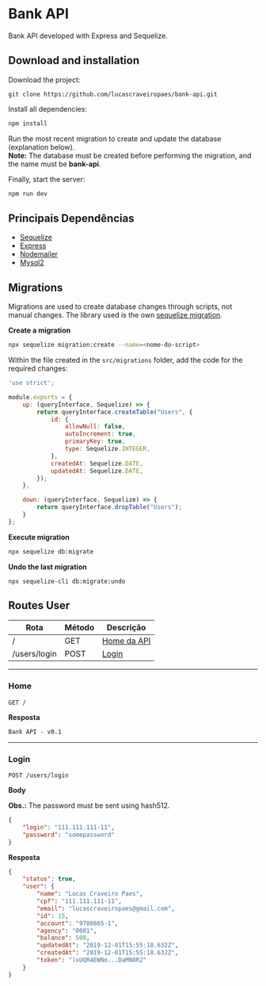 # Bank API

Bank API developed with Express and Sequelize.

## Download and installation

Download the project:

```git
git clone https://github.com/lucascraveiropaes/bank-api.git
```

Install all dependencies:

```bash
npm install
```

Run the most recent migration to create and update the database (explanation below).  
**Note:** The database must be created before performing the migration, and the name must be **bank-api**.

Finally, start the server:

```bash
npm run dev
```

## Principais Dependências

* [Sequelize](https://sequelize.org)
* [Express](https://expressjs.com)
* [Nodemailer](https://nodemailer.com/about)
* [Mysql2](https://github.com/sidorares/node-mysql2)

## Migrations

Migrations are used to create database changes through scripts, not manual changes. The library used is the own [sequelize migration](https://sequelize.org/master/manual/migrations.html).

**Create a migration**

```bash
npx sequelize migration:create --name=<nome-do-script>
```

Within the file created in the ```src/migrations``` folder, add the code for the required changes:

```js
'use strict';

module.exports = {
    up: (queryInterface, Sequelize) => {
        return queryInterface.createTable("Users", {
            id: {
                allowNull: false,
                autoIncrement: true,
                primaryKey: true,
                type: Sequelize.INTEGER,
            },
            createdAt: Sequelize.DATE,
            updatedAt: Sequelize.DATE,
        });
    },

    down: (queryInterface, Sequelize) => {
        return queryInterface.dropTable("Users");
    }
};

```

**Execute migration**

```bash
npx sequelize db:migrate
```

**Undo the last migration**
```
npx sequelize-cli db:migrate:undo
```

## Routes User

|       Rota      | Método |     Descrição              |
|-----------------|--------|----------------------------|
| /               | GET    | [Home da API](#home)       |
| /users/login    | POST   | [Login](#login)            |

-----------------------------------------------------

### Home

```
GET /
```

**Resposta**

```
Bank API - v0.1
```

-----------------------------------------------------

### Login

```
POST /users/login
```

**Body**

**Obs.:** The password must be sent using hash512.

```json
{
	"login": "111.111.111-11",
	"password": "somepassword"
}
```

**Resposta**

```json
{
    "status": true,
    "user": {
        "name": "Lucas Craveiro Paes",
        "cpf": "111.111.111-11",
        "email": "lucascraveiropaes@gmail.com",
        "id": 15,
        "account": "9780865-1",
        "agency": "0001",
        "balance": 500,
        "updatedAt": "2019-12-01T15:55:18.632Z",
        "createdAt": "2019-12-01T15:55:18.632Z",
        "token": ")xUQR4EWNo...DaMN8R2"
    }
}
```
